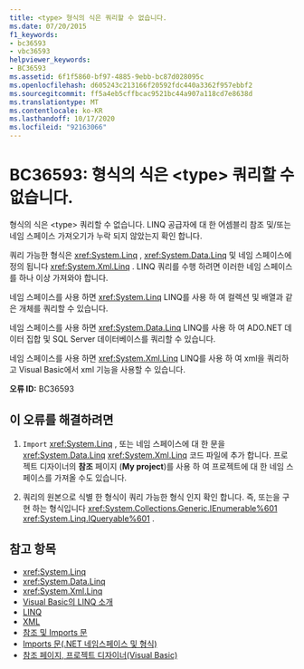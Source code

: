 ```yaml
---
title: <type> 형식의 식은 쿼리할 수 없습니다.
ms.date: 07/20/2015
f1_keywords:
- bc36593
- vbc36593
helpviewer_keywords:
- BC36593
ms.assetid: 6f1f5860-bf97-4885-9ebb-bc87d028095c
ms.openlocfilehash: d605243c213166f20592fdc440a3362f957ebbf2
ms.sourcegitcommit: ff5a4eb5cffbcac9521bc44a907a118cd7e8638d
ms.translationtype: MT
ms.contentlocale: ko-KR
ms.lasthandoff: 10/17/2020
ms.locfileid: "92163066"
---
```

# <a name="bc36593-expression-of-type-type-is-not-queryable"></a>BC36593: 형식의 식은 \<type> 쿼리할 수 없습니다.

형식의 식은 \<type> 쿼리할 수 없습니다. LINQ 공급자에 대 한 어셈블리 참조 및/또는 네임 스페이스 가져오기가 누락 되지 않았는지 확인 합니다.

 쿼리 가능한 형식은 <xref:System.Linq> , <xref:System.Data.Linq> 및 네임 스페이스에 정의 됩니다 <xref:System.Xml.Linq> . LINQ 쿼리를 수행 하려면 이러한 네임 스페이스를 하나 이상 가져와야 합니다.

 네임 스페이스를 사용 하면 <xref:System.Linq> LINQ를 사용 하 여 컬렉션 및 배열과 같은 개체를 쿼리할 수 있습니다.

 네임 스페이스를 사용 하면 <xref:System.Data.Linq> LINQ를 사용 하 여 ADO.NET 데이터 집합 및 SQL Server 데이터베이스를 쿼리할 수 있습니다.

 네임 스페이스를 사용 하면 <xref:System.Xml.Linq> LINQ를 사용 하 여 xml을 쿼리하고 Visual Basic에서 xml 기능을 사용할 수 있습니다.

 **오류 ID:** BC36593

## <a name="to-correct-this-error"></a>이 오류를 해결하려면

1. `Import` <xref:System.Linq> , 또는 네임 스페이스에 대 한 문을 <xref:System.Data.Linq> <xref:System.Xml.Linq> 코드 파일에 추가 합니다. 프로젝트 디자이너의 **참조** 페이지 (**My project**)를 사용 하 여 프로젝트에 대 한 네임 스페이스를 가져올 수도 있습니다.

2. 쿼리의 원본으로 식별 한 형식이 쿼리 가능한 형식 인지 확인 합니다. 즉, 또는을 구현 하는 형식입니다 <xref:System.Collections.Generic.IEnumerable%601> <xref:System.Linq.IQueryable%601> .

## <a name="see-also"></a>참고 항목

- <xref:System.Linq>
- <xref:System.Data.Linq>
- <xref:System.Xml.Linq>
- [Visual Basic의 LINQ 소개](../../programming-guide/language-features/linq/introduction-to-linq.md)
- [LINQ](../../programming-guide/language-features/linq/index.md)
- [XML](../../programming-guide/language-features/xml/index.md)
- [참조 및 Imports 문](../../programming-guide/program-structure/references-and-the-imports-statement.md)
- [Imports 문(.NET 네임스페이스 및 형식)](../statements/imports-statement-net-namespace-and-type.md)
- [참조 페이지, 프로젝트 디자이너(Visual Basic)](/visualstudio/ide/reference/references-page-project-designer-visual-basic)
